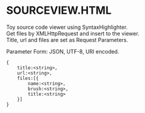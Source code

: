 SOURCEVIEW.HTML
===============
Toy source code viewer using SyntaxHighlighter.  
Get files by XMLHttpRequest and insert to the viewer.  
Title, url and files are set as Request Parameters.  

Parameter Form: JSON, UTF-8, URI encoded.  
```
{  
    title:<string>,  
    url:<string>,  
    files:[{  
        name:<string>,  
        brush:<string>,  
        title:<string>  
    }]  
}
```
